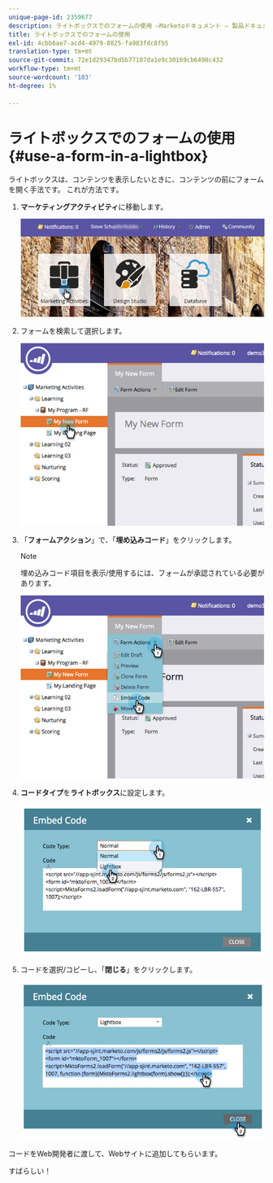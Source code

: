 ```yaml
---
unique-page-id: 2359677
description: ライトボックスでのフォームの使用 —Marketoドキュメント — 製品ドキュメント
title: ライトボックスでのフォームの使用
exl-id: 4cbb6ae7-acd4-4979-8825-fa983fdc8fb5
translation-type: tm+mt
source-git-commit: 72e1d29347bd5b77107da1e9c30169cb6490c432
workflow-type: tm+mt
source-wordcount: '103'
ht-degree: 1%

---
```


# ライトボックスでのフォームの使用{#use-a-form-in-a-lightbox}

ライトボックスは、コンテンツを表示したいときに、コンテンツの前にフォームを開く手法です。 これが方法です。

1. **マーケティングアクティビティ**&#x200B;に移動します。

   ![](assets/login-marketing-activities-8.png)

1. フォームを検索して選択します。

   ![](assets/image2014-9-15-14-3a32-3a15.png)

1. 「**フォームアクション**」で、「**埋め込みコード**」をクリックします。

   >[!NOTE]
   >
   >埋め込みコード項目を表示/使用するには、フォームが承認されている必要があります。

   ![](assets/image2014-9-15-14-3a32-3a24.png)

1. **コードタイプ**&#x200B;を&#x200B;**ライトボックス**&#x200B;に設定します。

   ![](assets/image2014-9-15-14-3a32-3a31.png)

1. コードを選択/コピーし、「**閉じる**」をクリックします。

   ![](assets/image2014-9-15-14-3a32-3a39.png)

コードをWeb開発者に渡して、Webサイトに追加してもらいます。

すばらしい！ 

